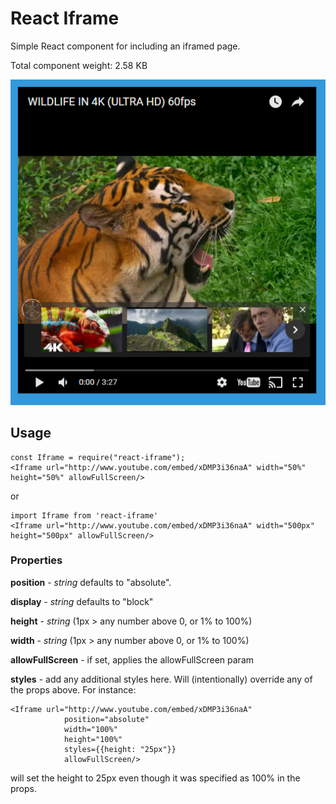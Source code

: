 # React Iframe

Simple React component for including an iframed page.

Total component weight: 2.58 KB

![Youtube in an iframe](screenshot.PNG)

## Usage

    const Iframe = require("react-iframe");
    <Iframe url="http://www.youtube.com/embed/xDMP3i36naA" width="50%" height="50%" allowFullScreen/>

or 

    import Iframe from 'react-iframe'
    <Iframe url="http://www.youtube.com/embed/xDMP3i36naA" width="500px" height="500px" allowFullScreen/>

### Properties

**position** - *string* defaults to "absolute".

**display** - *string* defaults to "block"

**height** - *string* (1px > any number above 0, or 1% to 100%)

**width** - *string* (1px > any number above 0, or 1% to 100%)

**allowFullScreen** - if set, applies the allowFullScreen param

**styles** - add any additional styles here. Will (intentionally) override any of the props 
above. For instance:

    <Iframe url="http://www.youtube.com/embed/xDMP3i36naA"
                position="absolute"
                width="100%"
                height="100%"
                styles={{height: "25px"}}
                allowFullScreen/>

will set the height to 25px even though it was specified as 100% in the props.
